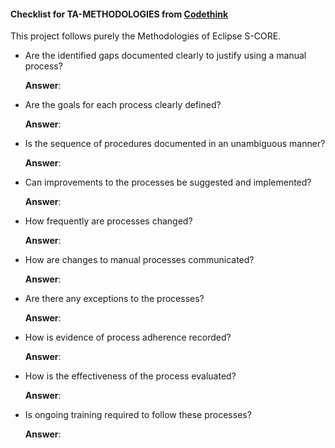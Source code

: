 #### Checklist for TA-METHODOLOGIES from [Codethink](https://codethinklabs.gitlab.io/trustable/trustable/print_page.html)

This project follows purely the Methodologies of Eclipse S-CORE.

* Are the identified gaps documented clearly to justify using a manual process?

    **Answer**:  

* Are the goals for each process clearly defined?

    **Answer**:  

* Is the sequence of procedures documented in an unambiguous manner?

    **Answer**:  

* Can improvements to the processes be suggested and implemented?

    **Answer**:  

* How frequently are processes changed?

    **Answer**:  

* How are changes to manual processes communicated?

    **Answer**:  

* Are there any exceptions to the processes?

    **Answer**:  

* How is evidence of process adherence recorded?

    **Answer**:  

* How is the effectiveness of the process evaluated?

    **Answer**:  

* Is ongoing training required to follow these processes?

    **Answer**:  